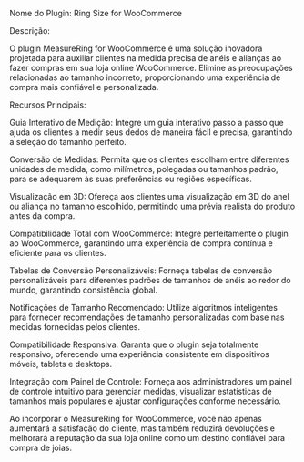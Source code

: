 
Nome do Plugin: Ring Size for WooCommerce

Descrição:

O plugin MeasureRing for WooCommerce é uma solução inovadora projetada para auxiliar clientes na medida precisa de anéis e alianças ao fazer compras em sua loja online WooCommerce. Elimine as preocupações relacionadas ao tamanho incorreto, proporcionando uma experiência de compra mais confiável e personalizada.

Recursos Principais:

Guia Interativo de Medição: Integre um guia interativo passo a passo que ajuda os clientes a medir seus dedos de maneira fácil e precisa, garantindo a seleção do tamanho perfeito.

Conversão de Medidas: Permita que os clientes escolham entre diferentes unidades de medida, como milímetros, polegadas ou tamanhos padrão, para se adequarem às suas preferências ou regiões específicas.

Visualização em 3D: Ofereça aos clientes uma visualização em 3D do anel ou aliança no tamanho escolhido, permitindo uma prévia realista do produto antes da compra.

Compatibilidade Total com WooCommerce: Integre perfeitamente o plugin ao WooCommerce, garantindo uma experiência de compra contínua e eficiente para os clientes.

Tabelas de Conversão Personalizáveis: Forneça tabelas de conversão personalizáveis para diferentes padrões de tamanhos de anéis ao redor do mundo, garantindo consistência global.

Notificações de Tamanho Recomendado: Utilize algoritmos inteligentes para fornecer recomendações de tamanho personalizadas com base nas medidas fornecidas pelos clientes.

Compatibilidade Responsiva: Garanta que o plugin seja totalmente responsivo, oferecendo uma experiência consistente em dispositivos móveis, tablets e desktops.

Integração com Painel de Controle: Forneça aos administradores um painel de controle intuitivo para gerenciar medidas, visualizar estatísticas de tamanhos mais populares e ajustar configurações conforme necessário.

Ao incorporar o MeasureRing for WooCommerce, você não apenas aumentará a satisfação do cliente, mas também reduzirá devoluções e melhorará a reputação da sua loja online como um destino confiável para compra de joias.
